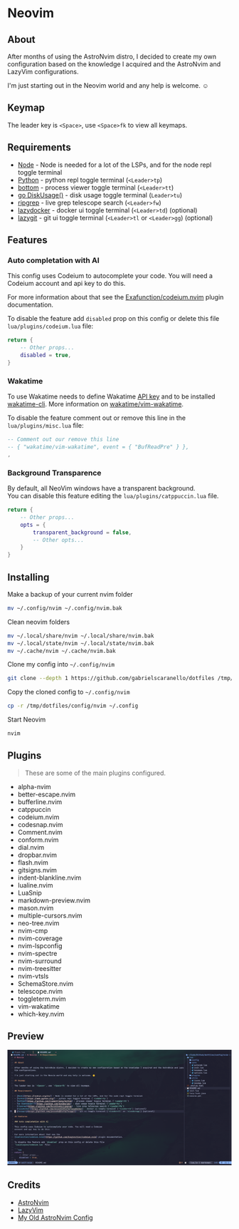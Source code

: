 # Neovim

## About

After months of using the AstroNvim distro, I decided to create my own configuration based on the knowledge I acquired and the AstroNvim and LazyVim configurations.

I'm just starting out in the Neovim world and any help is welcome. ☺️

## Keymap

The leader key is `<Space>`, use `<Space>fk` to view all keymaps.

## Requirements

- [Node](https://nodejs.org/en/) - Node is needed for a lot of the LSPs, and for the node repl toggle terminal
- [Python](https://www.python.org/) - python repl toggle terminal (`<Leader>tp`)
- [bottom](https://github.com/ClementTsang/bottom) - process viewer toggle terminal (`<Leader>tt`)
- [go DiskUsage()](https://github.com/dundee/gdu) - disk usage toggle terminal (`Leader>tu`)
- [ripgrep](https://github.com/BurntSushi/ripgrep) - live grep telescope search (`<Leader>fw`)
- [lazydocker](https://github.com/jesseduffield/lazydocker) - docker ui toggle terminal (`<Leader>td`) (optional)
- [lazygit](https://github.com/jesseduffield/lazygit) - git ui toggle terminal (`<Leader>tl` or `<Leader>gg`) (optional)

## Features

### Auto completation with AI

This config uses Codeium to autocomplete your code. You will need a Codeium
account and api key to do this.

For more information about that see the
[Exafunction/codeium.nvim](https://github.com/Exafunction/codeium.nvim) plugin documentation.

To disable the feature add `disabled` prop on this config or delete this file
`lua/plugins/codeium.lua` file:

```lua
return {
    -- Other props...
    disabled = true,
}
```

### Wakatime

To use Wakatime needs to define Wakatime
[API key](https://wakatime.com/settings#apikey)
and to be installed [wakatime-cli](https://github.com/wakatime/wakatime-cli).
More information on [wakatime/vim-wakatime](https://github.com/wakatime/vim-wakatime).

To disable the feature comment out or remove this line in the
`lua/plugins/misc.lua` file:

```lua
-- Comment out our remove this line
-- { "wakatime/vim-wakatime", event = { "BufReadPre" } },
,
```

### Background Transparence

By default, all NeoVim windows have a transparent background.  
You can disable this feature editing the `lua/plugins/catppuccin.lua` file.

```lua
return {
    -- Other props...
    opts = {
        transparent_background = false,
        -- Other opts...
    }
}
```

## Installing

Make a backup of your current nvim folder

```bash
mv ~/.config/nvim ~/.config/nvim.bak
```

Clean neovim folders

```bash
mv ~/.local/share/nvim ~/.local/share/nvim.bak
mv ~/.local/state/nvim ~/.local/state/nvim.bak
mv ~/.cache/nvim ~/.cache/nvim.bak
```

Clone my config into `~/.config/nvim`

```bash
git clone --depth 1 https://github.com/gabrielscaranello/dotfiles /tmp/dotfiles
```

Copy the cloned config to `~/.config/nvim`

```bash
cp -r /tmp/dotfiles/config/nvim ~/.config
```

Start Neovim

```bash
nvim
```

## Plugins

> These are some of the main plugins configured.

- alpha-nvim
- better-escape.nvim
- bufferline.nvim
- catppuccin
- codeium.nvim
- codesnap.nvim
- Comment.nvim
- conform.nvim
- dial.nvim
- dropbar.nvim
- flash.nvim
- gitsigns.nvim
- indent-blankline.nvim
- lualine.nvim
- LuaSnip
- markdown-preview.nvim
- mason.nvim
- multiple-cursors.nvim
- neo-tree.nvim
- nvim-cmp
- nvim-coverage
- nvim-lspconfig
- nvim-spectre
- nvim-surround
- nvim-treesitter
- nvim-vtsls
- SchemaStore.nvim
- telescope.nvim
- toggleterm.nvim
- vim-wakatime
- which-key.nvim

## Preview

![Preview](../../assets/nvim-preview.png)

## Credits

- [AstroNvim](https://github.com/AstroNvim/AstroNvim)
- [LazyVim](https://github.com/LazyVim/LazyVim)
- [My Old AstroNvim Config](/config/nvim-astronvim)
